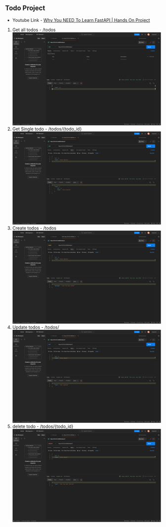 ## Todo Project

- Youtube Link - [Why You NEED To Learn FastAPI | Hands On Project
](https://www.youtube.com/watch?v=cbASjoZZGIw)

1. Get all todos - /todos
![Get all tdos](/Resources/Backend/Projects/Project1/fastapi-project/images/image.png)
2. Get Single todo - /todos/{todo_id}
![Get Single todo](/Resources/Backend/Projects/Project1/fastapi-project/images/image-2.png)
3. Create todos - /todos
![Create todos](/Resources/Backend/Projects/Project1/fastapi-project/images/image-1.png)
4. Update todos - /todos/
![Update todos](/Resources/Backend/Projects/Project1/fastapi-project/images/image-3.png)
5. delete todo - /todos/{todo_id}
![delete todo](/Resources/Backend/Projects/Project1/fastapi-project/images/image-4.png)
